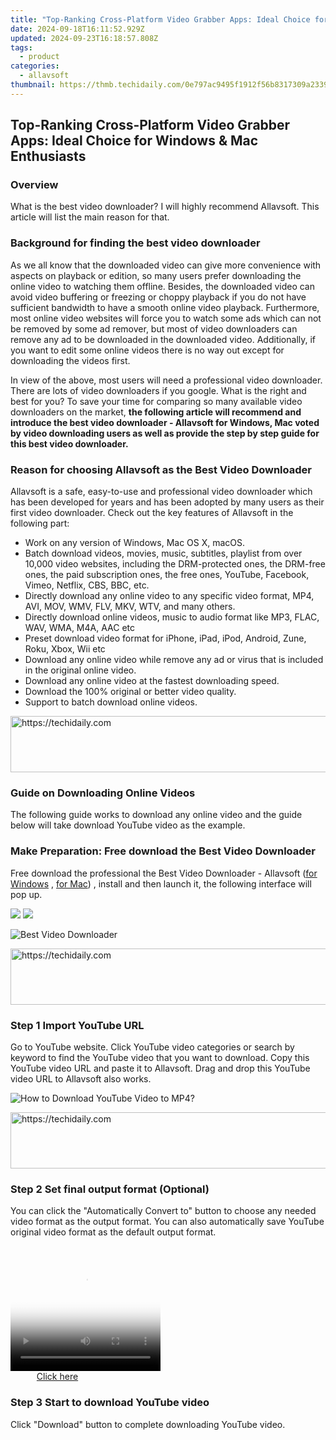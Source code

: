 ```yaml
---
title: "Top-Ranking Cross-Platform Video Grabber Apps: Ideal Choice for Windows & Mac Enthusiasts"
date: 2024-09-18T16:11:52.929Z
updated: 2024-09-23T16:18:57.808Z
tags:
  - product
categories:
  - allavsoft
thumbnail: https://thmb.techidaily.com/0e797ac9495f1912f56b8317309a2339c9d64cc1198dac03501e79efeb25298f.jpg
---
```


## Top-Ranking Cross-Platform Video Grabber Apps: Ideal Choice for Windows & Mac Enthusiasts

### Overview

What is the best video downloader? I will highly recommend Allavsoft. This article will list the main reason for that.

### Background for finding the best video downloader

As we all know that the downloaded video can give more convenience with aspects on playback or edition, so many users prefer downloading the online video to watching them offline. Besides, the downloaded video can avoid video buffering or freezing or choppy playback if you do not have sufficient bandwidth to have a smooth online video playback. Furthermore, most online video websites will force you to watch some ads which can not be removed by some ad remover, but most of video downloaders can remove any ad to be downloaded in the downloaded video. Additionally, if you want to edit some online videos there is no way out except for downloading the videos first.

In view of the above, most users will need a professional video downloader. There are lots of video downloaders if you google. What is the right and best for you? To save your time for comparing so many available video downloaders on the market, **the following article will recommend and introduce the best video downloader - Allavsoft for Windows, Mac voted by video downloading users as well as provide the step by step guide for this best video downloader.**

### Reason for choosing Allavsoft as the Best Video Downloader

Allavsoft is a safe, easy-to-use and professional video downloader which has been developed for years and has been adopted by many users as their first video downloader. Check out the key features of Allavsoft in the following part:

* Work on any version of Windows, Mac OS X, macOS.
* Batch download videos, movies, music, subtitles, playlist from over 10,000 video websites, including the DRM-protected ones, the DRM-free ones, the paid subscription ones, the free ones, YouTube, Facebook, Vimeo, Netflix, CBS, BBC, etc.
* Directly download any online video to any specific video format, MP4, AVI, MOV, WMV, FLV, MKV, WTV, and many others.
* Directly download online videos, music to audio format like MP3, FLAC, WAV, WMA, M4A, AAC etc
* Preset download video format for iPhone, iPad, iPod, Android, Zune, Roku, Xbox, Wii etc
* Download any online video while remove any ad or virus that is included in the original online video.
* Download any online video at the fastest downloading speed.
* Download the 100% original or better video quality.
* Support to batch download online videos.

<!-- affiliate ads begin -->
<a href="https://ephamedtechinc.pxf.io/c/5597632/2136626/26400" target="_top" id="2136626">
  <img src="//a.impactradius-go.com/display-ad/26400-2136626" border="0" alt="https://techidaily.com" width="728" height="90"/>
</a>
<img height="0" width="0" src="https://ephamedtechinc.pxf.io/i/5597632/2136626/26400" style="position:absolute;visibility:hidden;" border="0" />
<!-- affiliate ads end -->

### Guide on Downloading Online Videos

The following guide works to download any online video and the guide below will take download YouTube video as the example.

### Make Preparation: Free download the Best Video Downloader

Free download the professional the Best Video Downloader - Allavsoft ([for Windows](https://tools.techidaily.com/allavsoft/products/) , [for Mac](https://tools.techidaily.com/allavsoft/products/)) , install and then launch it, the following interface will pop up.

[![](https://www.allavsoft.com/how-to/../images/how-to/free-download-win.jpg)](https://tools.techidaily.com/allavsoft/products/) [![](https://www.allavsoft.com/how-to/../images/how-to/free-download-mac.jpg)](https://tools.techidaily.com/allavsoft/products/)

![Best Video Downloader](https://www.allavsoft.com/how-to/../images/allavsoft/screen-shot-600.jpg)

<!-- affiliate ads begin -->
<a href="https://ephamedtechinc.pxf.io/c/5597632/2137220/26400" target="_top" id="2137220">
  <img src="//a.impactradius-go.com/display-ad/26400-2137220" border="0" alt="https://techidaily.com" width="728" height="90"/>
</a>
<img height="0" width="0" src="https://ephamedtechinc.pxf.io/i/5597632/2137220/26400" style="position:absolute;visibility:hidden;" border="0" />
<!-- affiliate ads end -->

### Step 1 Import YouTube URL

Go to YouTube website. Click YouTube video categories or search by keyword to find the YouTube video that you want to download. Copy this YouTube video URL and paste it to Allavsoft. Drag and drop this YouTube video URL to Allavsoft also works.

![How to Download YouTube Video to MP4?](https://www.allavsoft.com/how-to/../images/how-to/download-rtmp-video/download-rtmp-video.jpg)

<!-- affiliate ads begin -->
<a href="https://appsumo.8odi.net/c/5597632/2118312/7443" target="_top" id="2118312">
  <img src="//a.impactradius-go.com/display-ad/7443-2118312" border="0" alt="https://techidaily.com" width="728" height="90"/>
</a>
<img height="0" width="0" src="https://appsumo.8odi.net/i/5597632/2118312/7443" style="position:absolute;visibility:hidden;" border="0" />
<!-- affiliate ads end -->

### Step 2 Set final output format (Optional)

You can click the "Automatically Convert to" button to choose any needed video format as the output format. You can also automatically save YouTube original video format as the default output format.

<!-- affiliate ads begin -->
<span id="1328679">
					<video width="240" height="200" style="cursor:pointer"
           poster="//a.impactradius-go.com/display-clicktoplayimage/1328679.png"
           onclick="if(!this.playClicked){this.play();this.setAttribute('controls',true);this.playClicked=true;}">
	   <source src="//a.impactradius-go.com/display-ad/15852-1328679">
	   <img src="//a.impactradius-go.com/display-clicktoplayimage/1328679.png" style="border: none; height: 100%; width: 100%; object-fit: contain">
	</video>
	<div style="width:150px;text-align:center"><a href="javascript:window.open(decodeURIComponent('https%3A%2F%2Fthefitville.pxf.io%2Fc%2F5597632%2F1328679%2F15852'), '_blank');void(0);">Click here</a></div>
</span>
<img height="0" width="0" src="https://imp.pxf.io/i/5597632/1328679/15852" style="position:absolute;visibility:hidden;" border="0" />
<!-- affiliate ads end -->

### Step 3 Start to download YouTube video

Click "Download" button to complete downloading YouTube video.

<ins class="adsbygoogle"
     style="display:block"
     data-ad-format="autorelaxed"
     data-ad-client="ca-pub-7571918770474297"
     data-ad-slot="1223367746"></ins>

<ins class="adsbygoogle"
     style="display:block"
     data-ad-client="ca-pub-7571918770474297"
     data-ad-slot="8358498916"
     data-ad-format="auto"
     data-full-width-responsive="true"></ins>



